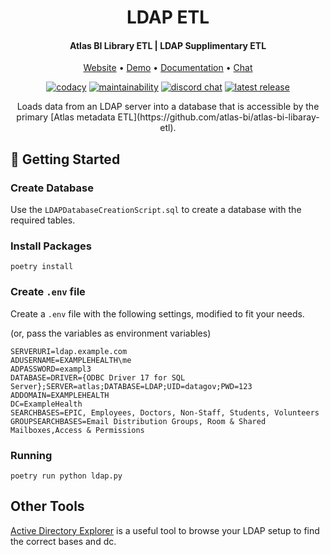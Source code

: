 <h1 align="center">LDAP ETL</h1>
<h4 align="center">Atlas BI Library ETL | LDAP Supplimentary ETL</h4>
<p align="center">
 <a href="https://www.atlas.bi" target="_blank">Website</a> • <a href="https://demo.atlas.bi" target="_blank">Demo</a> • <a href="https://www.atlas.bi/docs/bi-library/" target="_blank">Documentation</a> • <a href="https://discord.gg/hdz2cpygQD" target="_blank">Chat</a>
</p>
<p align="center">
<a href="https://www.codacy.com/gh/atlas-bi/LDAP-ETL/dashboard?utm_source=github.com&amp;utm_medium=referral&amp;utm_content=atlas-bi/LDAP-ETL&amp;utm_campaign=Badge_Grade"><img alt="codacy" src="https://app.codacy.com/project/badge/Grade/0bf456a89c4444709d5d9897722f6181"></a>
 <a href="https://sonarcloud.io/project/overview?id=atlas-bi_LDAP-ETL"><img alt="maintainability" src="https://sonarcloud.io/api/project_badges/measure?project=atlas-bi_LDAP-ETL&metric=sqale_rating"></a>
 <a href="https://discord.gg/hdz2cpygQD"><img alt="discord chat" src="https://badgen.net/discord/online-members/hdz2cpygQD/" /></a>
 <a href="https://github.com/atlas-bi/LDAP-ETL/releases"><img alt="latest release" src="https://badgen.net/github/release/atlas-bi/LDAP-ETL" /></a>

<p align="center">Loads data from an LDAP server into a database that is accessible by the primary [Atlas metadata ETL](https://github.com/atlas-bi/atlas-bi-libaray-etl).
 </p>


## 🏃 Getting Started

### Create Database

Use the `LDAPDatabaseCreationScript.sql` to create a database with the required tables.

### Install Packages

`poetry install`


### Create `.env` file

Create a `.env` file with the following settings, modified to fit your needs.

(or, pass the variables as environment variables)

```env
SERVERURI=ldap.example.com
ADUSERNAME=EXAMPLEHEALTH\me
ADPASSWORD=exampl3
DATABASE=DRIVER={ODBC Driver 17 for SQL Server};SERVER=atlas;DATABASE=LDAP;UID=datagov;PWD=123
ADDOMAIN=EXAMPLEHEALTH
DC=ExampleHealth
SEARCHBASES=EPIC, Employees, Doctors, Non-Staff, Students, Volunteers
GROUPSEARCHBASES=Email Distribution Groups, Room & Shared Mailboxes,Access & Permissions
```

### Running

`poetry run python ldap.py`

## Other Tools

[Active Directory Explorer](https://docs.microsoft.com/en-us/sysinternals/downloads/adexplorer) is a useful tool to browse your LDAP setup to find the correct bases and dc.
